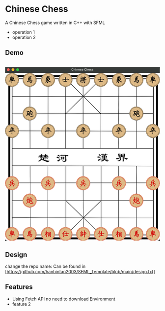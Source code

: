 
# Chinese Chess
A Chinese Chess game written in C++ with SFML

* operation 1
* operation 2


## Demo
<br>
<img src="assets/demo.png"/>


## Design
change the repo name:
Can be found in [https://github.com/hanbintan2003/SFML_Template/blob/main/design.txt]


## Features

- Using Fetch API no need to download Environment
- feature 2
